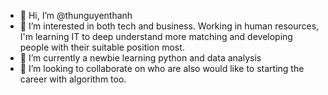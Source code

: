 - 👋 Hi, I’m @thunguyenthanh
- 👀 I’m interested in both tech and business. Working in human resources, I'm learning IT to deep understand more matching and developing people with their suitable position most.
- 🌱 I’m currently a newbie learning python and data analysis
- 💞️ I’m looking to collaborate on who are also would like to starting the career with algorithm too.

<!---
thunguyenthanh/thunguyenthanh is a ✨ special ✨ repository because its `README.md` (this file) appears on your GitHub profile.
You can click the Preview link to take a look at your changes.
--->
